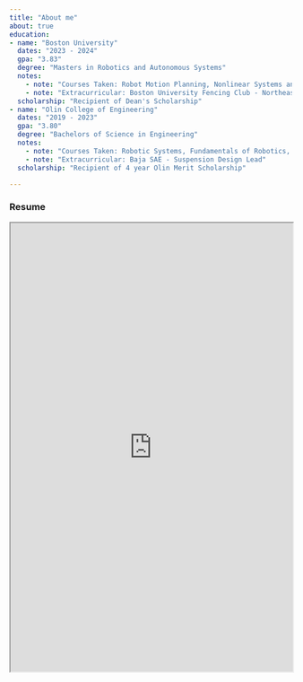 ```yaml
---
title: "About me" 
about: true 
education:
- name: "Boston University"
  dates: "2023 - 2024"
  gpa: "3.83"
  degree: "Masters in Robotics and Autonomous Systems" 
  notes:
    - note: "Courses Taken: Robot Motion Planning, Nonlinear Systems and Control, Dynamic System Theory, Geometric Processing, Medical Robotics"
    - note: "Extracurricular: Boston University Fencing Club - Northeast Fencing Conference All-Star"
  scholarship: "Recipient of Dean's Scholarship"
- name: "Olin College of Engineering"
  dates: "2019 - 2023"
  gpa: "3.80"
  degree: "Bachelors of Science in Engineering"
  notes:
    - note: "Courses Taken: Robotic Systems, Fundamentals of Robotics, Data Structures and Algorithms, Machine Learning, Systems Programming"
    - note: "Extracurricular: Baja SAE - Suspension Design Lead"
  scholarship: "Recipient of 4 year Olin Merit Scholarship"

---
```



### Resume

<iframe src="https://drive.google.com/file/d/18oP3NysbnAnLTloYEyMAuJgrPlHIb-Hv/preview" width="100%" id="Iframe" height="800" </iframe>


